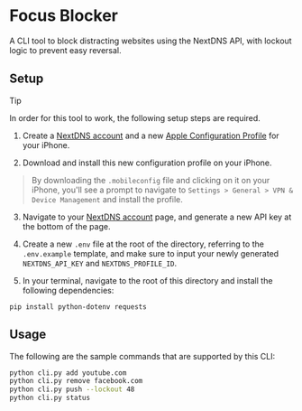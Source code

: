 # Focus Blocker

A CLI tool to block distracting websites using the NextDNS API, with lockout logic to prevent easy reversal.

## Setup

> [!TIP]
> In order for this tool to work, the following setup steps are required.

1. Create a [NextDNS account](https://my.nextdns.io/) and a new [Apple Configuration Profile](apple.nextdns.io) for your iPhone.

2. Download and install this new configuration profile on your iPhone.

> By downloading the `.mobileconfig` file and clicking on it on your iPhone, you'll see a prompt to navigate to `Settings > General > VPN & Device Management` and install the profile.

3. Navigate to your [NextDNS account](https://my.nextdns.io/account) page, and generate a new API key at the bottom of the page.

4. Create a new `.env` file at the root of the directory, referring to the `.env.example` template, and make sure to input your newly generated `NEXTDNS_API_KEY` and `NEXTDNS_PROFILE_ID`.

5. In your terminal, navigate to the root of this directory and install the following dependencies:

```
pip install python-dotenv requests
```

## Usage

The following are the sample commands that are supported by this CLI:

```bash
python cli.py add youtube.com
python cli.py remove facebook.com
python cli.py push --lockout 48
python cli.py status
```
